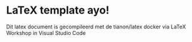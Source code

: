 # LaTeX template ayo!
Dit latex document is gecompileerd met de tianon/latex docker via LaTeX Workshop in Visual Studio Code